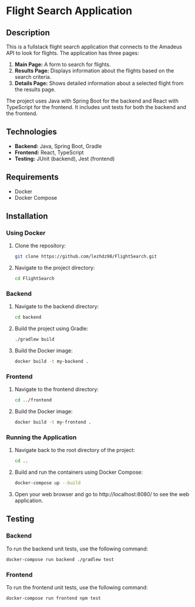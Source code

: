 # Flight Search Application

## Description

This is a fullstack flight search application that connects to the Amadeus API to look for flights. The application has three pages:

1. **Main Page:** A form to search for flights.
2. **Results Page:** Displays information about the flights based on the search criteria.
3. **Details Page:** Shows detailed information about a selected flight from the results page.

The project uses Java with Spring Boot for the backend and React with TypeScript for the frontend. It includes unit tests for both the backend and the frontend.

## Technologies

- **Backend:** Java, Spring Boot, Gradle
- **Frontend:** React, TypeScript
- **Testing:** JUnit (backend), Jest (frontend)

## Requirements

- Docker
- Docker Compose

## Installation

### Using Docker

1. Clone the repository:
   ```bash
   git clone https://github.com/lezhdz98/FlightSearch.git
   ```
2. Navigate to the project directory:
   ```bash
   cd FlightSearch
   ```

### Backend

1. Navigate to the backend directory:
   ```bash
   cd backend
   ```
2. Build the project using Gradle:
   ```bash
   ./gradlew build
   ```
3. Build the Docker image:
   ```bash
   docker build -t my-backend .
   ```

### Frontend

1. Navigate to the frontend directory:
   ```bash
   cd ../frontend
   ```
2. Build the Docker image:
   ```bash
   docker build -t my-frontend .
   ```

### Running the Application

1. Navigate back to the root directory of the project:
   ```bash
   cd ..
   ```
2. Build and run the containers using Docker Compose:
   ```bash
   docker-compose up --build
   ```
3. Open your web browser and go to http://localhost:8080/ to see the web application.

## Testing

### Backend

To run the backend unit tests, use the following command:

```bash
docker-compose run backend ./gradlew test
```

### Frontend

To run the frontend unit tests, use the following command:

```bash
docker-compose run frontend npm test
```
